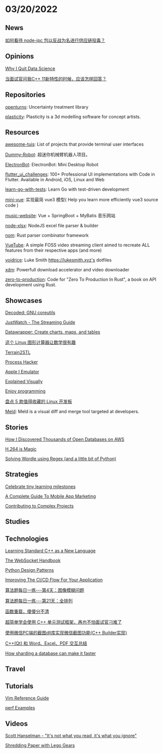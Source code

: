 # 03/20/2022

## News
[如何看待 node-ipc 包以反战为名进行供应链投毒？](https://www.zhihu.com/question/522144107)

## Opinions
[Why I Quit Data Science](https://nirantk.com/writing/why-i-quit-data-science.html)

[当面试官问我C++ 11新特性的时候，应该怎样回答？](https://juejin.cn/post/6844903502003568654)

## Repositories
[openturns](https://github.com/openturns/openturns): Uncertainty treatment library

[plasticity](https://github.com/nkallen/plasticity): Plasticity is a 3d modelling software for concept artists.

## Resources
[awesome-tuis](https://github.com/rothgar/awesome-tuis): List of projects that provide terminal user interfaces

[Dummy-Robot](https://github.com/peng-zhihui/Dummy-Robot): 超迷你机械臂机器人项目。

[ElectronBot](https://github.com/peng-zhihui/ElectronBot): ElectronBot: Mini Desktop Robot

[flutter_ui_challenges](https://github.com/lohanidamodar/flutter_ui_challenges): 100+ Professional UI implementations with Code in Flutter. Available in Android, iOS, Linux and Web

[learn-go-with-tests](https://github.com/quii/learn-go-with-tests): Learn Go with test-driven development

[mini-vue](https://github.com/cuixiaorui/mini-vue): 实现最简 vue3 模型( Help you learn more efficiently vue3 source code )

[music-website](https://github.com/Yin-Hongwei/music-website): Vue + SpringBoot + MyBatis 音乐网站

[node-xlsx](https://github.com/mgcrea/node-xlsx): NodeJS excel file parser & builder

[nom](https://github.com/Geal/nom): Rust parser combinator framework

[VueTube](https://github.com/Frontesque/VueTube): A simple FOSS video streaming client aimed to recreate ALL features from their respective apps (and more)

[voidrice](https://github.com/LukeSmithxyz/voidrice): Luke Smith https://lukesmith.xyz's dotfiles

[xdm](https://github.com/subhra74/xdm): Powerfull download accelerator and video downloader

[zero-to-production](https://github.com/LukeMathWalker/zero-to-production): Code for "Zero To Production In Rust", a book on API development using Rust.

## Showcases
[Decoded: GNU coreutils](http://www.maizure.org/projects/decoded-gnu-coreutils/)

[JustWatch - The Streaming Guide](https://www.justwatch.com/)

[Datawrapper: Create charts, maps, and tables](https://www.datawrapper.de/)

[这个 Linux 图形计算器让数学很有趣](https://linux.cn/article-14343-1.html)

[Terrain2STL](https://jthatch.com/Terrain2STL/)

[Process Hacker](https://processhacker.sourceforge.io/)

[Apple I Emulator](https://www.shadertoy.com/view/tlX3W7)

[Explained Visually](https://setosa.io/ev/)

[Enjoy programming](https://bytelegend.com/)

[盘点 5 款值得收藏的 Linux 开发板](https://linux.cn/article-14361-1.html)

[Meld](https://meldmerge.org/): Meld is a visual diff and merge tool targeted at developers.

## Stories
[How I Discovered Thousands of Open Databases on AWS](https://infosecwriteups.com/how-i-discovered-thousands-of-open-databases-on-aws-764729aa7f32)

[H.264 is Magic](https://sidbala.com/h-264-is-magic/)

[Solving Wordle using Regex (and a little bit of Python)](https://dov.is/notebooks/solving-wordle-regex.html)

## Strategies
[Celebrate tiny learning milestones](https://jvns.ca/blog/2022/03/13/celebrate-tiny-learning-milestones/)

[A Complete Guide To Mobile App Marketing](https://www.smashingmagazine.com/2022/03/guide-mobile-app-marketing/)

[Contributing to Complex Projects](https://mitchellh.com/writing/contributing-to-complex-projects)

## Studies

## Technologies
[Learning Standard C++ as a New Language](https://stroustrup.com/new_learning.pdf)

[The WebSocket Handbook](https://files.ably.com/website/documents/ebook/the-websocket-handbook.pdf)

[Python Design Patterns](https://python-patterns.guide/)

[Improving The CI/CD Flow For Your Application](https://www.smashingmagazine.com/2022/03/improving-ci-cd-flow-application/)

[算法题每日一练---第4天：图像模糊问题](https://juejin.cn/post/7055840663484497933)

[算法题每日一练---第21天：全排列](https://juejin.cn/post/7062154770718392351)

[函数重载，傻傻分不清](https://juejin.cn/post/6992937495985913892)

[超简单学会使用 C++ 单元测试框架，再也不怕面试官刁难了](https://juejin.cn/post/7002393714232393741)

[使用微信PC端的截图dll库实现微信截图功能(C++ Builder实现)](https://juejin.cn/post/7076020703627051039)

[C++(Qt) 和 Word、Excel、PDF 交互总结](https://juejin.cn/post/7074956086268133389)

[How sharding a database can make it faster](https://stackoverflow.blog/2022/03/14/how-sharding-a-database-can-make-it-faster/)

## Travel

## Tutorials
[Vim Reference Guide](https://learnbyexample.github.io/vim_reference/Introduction.html)

[perf Examples](https://www.brendangregg.com/perf.html)

## Videos
[Scott Hanselman - "It's not what you read, it's what you ignore"](https://www.youtube.com/watch?v=IWPgUn8tL8s)

[Shredding Paper with Lego Gears](https://www.youtube.com/watch?v=7qH5Dq3kumI)
